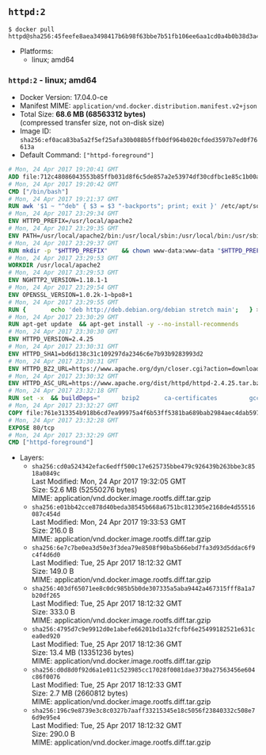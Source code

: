 ## `httpd:2`

```console
$ docker pull httpd@sha256:45feefe8aea3498417b6b98f63bbe7b51fb106ee6aa1cd0a4b0b38d3a4f36be1
```

-	Platforms:
	-	linux; amd64

### `httpd:2` - linux; amd64

-	Docker Version: 17.04.0-ce
-	Manifest MIME: `application/vnd.docker.distribution.manifest.v2+json`
-	Total Size: **68.6 MB (68563312 bytes)**  
	(compressed transfer size, not on-disk size)
-	Image ID: `sha256:ef0aca83ba5a2f5ef25afa30b088b5ffb0df964b020cfded3597b7ed0f76613a`
-	Default Command: `["httpd-foreground"]`

```dockerfile
# Mon, 24 Apr 2017 19:20:41 GMT
ADD file:712c48086043553b85ffb031d8f6c5de857a2e53974df30cdfbc1e85c1b00a25 in / 
# Mon, 24 Apr 2017 19:20:42 GMT
CMD ["/bin/bash"]
# Mon, 24 Apr 2017 19:21:37 GMT
RUN awk '$1 ~ "^deb" { $3 = $3 "-backports"; print; exit }' /etc/apt/sources.list > /etc/apt/sources.list.d/backports.list
# Mon, 24 Apr 2017 23:29:34 GMT
ENV HTTPD_PREFIX=/usr/local/apache2
# Mon, 24 Apr 2017 23:29:35 GMT
ENV PATH=/usr/local/apache2/bin:/usr/local/sbin:/usr/local/bin:/usr/sbin:/usr/bin:/sbin:/bin
# Mon, 24 Apr 2017 23:29:37 GMT
RUN mkdir -p "$HTTPD_PREFIX" 	&& chown www-data:www-data "$HTTPD_PREFIX"
# Mon, 24 Apr 2017 23:29:53 GMT
WORKDIR /usr/local/apache2
# Mon, 24 Apr 2017 23:29:53 GMT
ENV NGHTTP2_VERSION=1.18.1-1
# Mon, 24 Apr 2017 23:29:54 GMT
ENV OPENSSL_VERSION=1.0.2k-1~bpo8+1
# Mon, 24 Apr 2017 23:29:55 GMT
RUN { 		echo 'deb http://deb.debian.org/debian stretch main'; 	} > /etc/apt/sources.list.d/stretch.list 	&& { 		echo 'Package: *'; 		echo 'Pin: release n=stretch'; 		echo 'Pin-Priority: -10'; 		echo; 		echo 'Package: libnghttp2*'; 		echo "Pin: version $NGHTTP2_VERSION"; 		echo 'Pin-Priority: 990'; 		echo; 	} > /etc/apt/preferences.d/unstable-nghttp2
# Mon, 24 Apr 2017 23:30:29 GMT
RUN apt-get update 	&& apt-get install -y --no-install-recommends 		libapr1 		libaprutil1 		libaprutil1-ldap 		libapr1-dev 		libaprutil1-dev 		liblua5.2-0 		libnghttp2-14=$NGHTTP2_VERSION 		libpcre++0 		libssl1.0.0=$OPENSSL_VERSION 		libxml2 	&& rm -r /var/lib/apt/lists/*
# Mon, 24 Apr 2017 23:30:30 GMT
ENV HTTPD_VERSION=2.4.25
# Mon, 24 Apr 2017 23:30:31 GMT
ENV HTTPD_SHA1=bd6d138c31c109297da2346c6e7b93b9283993d2
# Mon, 24 Apr 2017 23:30:31 GMT
ENV HTTPD_BZ2_URL=https://www.apache.org/dyn/closer.cgi?action=download&filename=httpd/httpd-2.4.25.tar.bz2
# Mon, 24 Apr 2017 23:30:32 GMT
ENV HTTPD_ASC_URL=https://www.apache.org/dist/httpd/httpd-2.4.25.tar.bz2.asc
# Mon, 24 Apr 2017 23:32:18 GMT
RUN set -x 	&& buildDeps=" 		bzip2 		ca-certificates 		gcc 		libnghttp2-dev=$NGHTTP2_VERSION 		liblua5.2-dev 		libpcre++-dev 		libssl-dev=$OPENSSL_VERSION 		libxml2-dev 		zlib1g-dev 		make 		wget 	" 	&& apt-get update 	&& apt-get install -y --no-install-recommends -V $buildDeps 	&& rm -r /var/lib/apt/lists/* 		&& wget -O httpd.tar.bz2 "$HTTPD_BZ2_URL" 	&& echo "$HTTPD_SHA1 *httpd.tar.bz2" | sha1sum -c - 	&& wget -O httpd.tar.bz2.asc "$HTTPD_ASC_URL" 	&& export GNUPGHOME="$(mktemp -d)" 	&& gpg --keyserver ha.pool.sks-keyservers.net --recv-keys A93D62ECC3C8EA12DB220EC934EA76E6791485A8 	&& gpg --batch --verify httpd.tar.bz2.asc httpd.tar.bz2 	&& rm -r "$GNUPGHOME" httpd.tar.bz2.asc 		&& mkdir -p src 	&& tar -xf httpd.tar.bz2 -C src --strip-components=1 	&& rm httpd.tar.bz2 	&& cd src 		&& ./configure 		--prefix="$HTTPD_PREFIX" 		--enable-mods-shared=reallyall 	&& make -j "$(nproc)" 	&& make install 		&& cd .. 	&& rm -r src man manual 		&& sed -ri 		-e 's!^(\s*CustomLog)\s+\S+!\1 /proc/self/fd/1!g' 		-e 's!^(\s*ErrorLog)\s+\S+!\1 /proc/self/fd/2!g' 		"$HTTPD_PREFIX/conf/httpd.conf" 		&& apt-get purge -y --auto-remove $buildDeps
# Mon, 24 Apr 2017 23:32:27 GMT
COPY file:761e313354b918b6cd7ea99975a4f6b53ff5381ba689bab2984aec4dab597215 in /usr/local/bin/ 
# Mon, 24 Apr 2017 23:32:28 GMT
EXPOSE 80/tcp
# Mon, 24 Apr 2017 23:32:29 GMT
CMD ["httpd-foreground"]
```

-	Layers:
	-	`sha256:cd0a524342efac6edff500c17e625735bbe479c926439b263bbe3c8518a0849c`  
		Last Modified: Mon, 24 Apr 2017 19:32:05 GMT  
		Size: 52.6 MB (52550276 bytes)  
		MIME: application/vnd.docker.image.rootfs.diff.tar.gzip
	-	`sha256:e01bb42cce878d40beda38545b668a6751bc812305e2168de4d55516087c454d`  
		Last Modified: Mon, 24 Apr 2017 19:33:53 GMT  
		Size: 216.0 B  
		MIME: application/vnd.docker.image.rootfs.diff.tar.gzip
	-	`sha256:6e7c7be0ea3d50e3f3dea79e8508f90ba5b66ebd7fa3d93d5ddac6f9c4f4d6d0`  
		Last Modified: Tue, 25 Apr 2017 18:12:32 GMT  
		Size: 149.0 B  
		MIME: application/vnd.docker.image.rootfs.diff.tar.gzip
	-	`sha256:403df65071ee8c0dc985b5b0de307335a5aba9442a467315fff8a1a7b20df265`  
		Last Modified: Tue, 25 Apr 2017 18:12:32 GMT  
		Size: 333.0 B  
		MIME: application/vnd.docker.image.rootfs.diff.tar.gzip
	-	`sha256:4795d7c9e9912d0e1abefe66201bd1a32fcfbf6e25499182521e631cea0ed920`  
		Last Modified: Tue, 25 Apr 2017 18:12:36 GMT  
		Size: 13.4 MB (13351236 bytes)  
		MIME: application/vnd.docker.image.rootfs.diff.tar.gzip
	-	`sha256:d0d8d0f92d6a1e011c523985cc17028f0081dae3730a27563456e604c86f0076`  
		Last Modified: Tue, 25 Apr 2017 18:12:33 GMT  
		Size: 2.7 MB (2660812 bytes)  
		MIME: application/vnd.docker.image.rootfs.diff.tar.gzip
	-	`sha256:196c9e8739e3c8c0327b7aaff33215345e18c5056f23840332c508e76d9e95e4`  
		Last Modified: Tue, 25 Apr 2017 18:12:32 GMT  
		Size: 290.0 B  
		MIME: application/vnd.docker.image.rootfs.diff.tar.gzip
